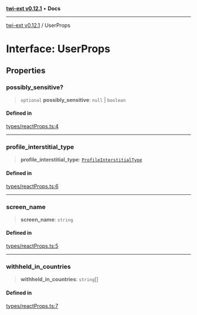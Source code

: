 [**twi-ext v0.12.1**](../README.md) • **Docs**

***

[twi-ext v0.12.1](../README.md) / UserProps

# Interface: UserProps

## Properties

### possibly\_sensitive?

> `optional` **possibly\_sensitive**: `null` \| `boolean`

#### Defined in

[types/reactProps.ts:4](https://github.com/Robot-Inventor/twi-ext/blob/6c6465649dfa269135b190dfa33bbf5db5c81b92/src/types/reactProps.ts#L4)

***

### profile\_interstitial\_type

> **profile\_interstitial\_type**: [`ProfileInterstitialType`](../type-aliases/ProfileInterstitialType.md)

#### Defined in

[types/reactProps.ts:6](https://github.com/Robot-Inventor/twi-ext/blob/6c6465649dfa269135b190dfa33bbf5db5c81b92/src/types/reactProps.ts#L6)

***

### screen\_name

> **screen\_name**: `string`

#### Defined in

[types/reactProps.ts:5](https://github.com/Robot-Inventor/twi-ext/blob/6c6465649dfa269135b190dfa33bbf5db5c81b92/src/types/reactProps.ts#L5)

***

### withheld\_in\_countries

> **withheld\_in\_countries**: `string`[]

#### Defined in

[types/reactProps.ts:7](https://github.com/Robot-Inventor/twi-ext/blob/6c6465649dfa269135b190dfa33bbf5db5c81b92/src/types/reactProps.ts#L7)
